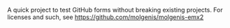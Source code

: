 A quick project to test GitHub forms without breaking existing projects. For licenses and such, see https://github.com/molgenis/molgenis-emx2